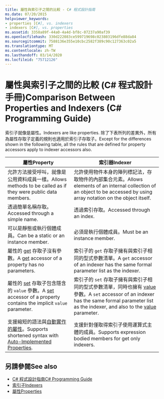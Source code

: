 ```yaml
---
title: 屬性與索引子之間的比較 - C# 程式設計指南
ms.date: 07/20/2015
helpviewer_keywords:
- properties [C#], vs. indexers
- indexers [C#], vs. properties
ms.assetid: 3358a89f-44a0-4a4d-bf8c-07237a90af39
ms.openlocfilehash: 330d222083ce599719698c023803196dfe88da84
ms.sourcegitcommit: 7588136e355e10cbc2582f389c90c127363c02a5
ms.translationtype: MT
ms.contentlocale: zh-TW
ms.lasthandoff: 03/14/2020
ms.locfileid: "75712126"
---
```

# <a name="comparison-between-properties-and-indexers-c-programming-guide"></a><span data-ttu-id="f0c30-102">屬性與索引子之間的比較 (C# 程式設計手冊)</span><span class="sxs-lookup"><span data-stu-id="f0c30-102">Comparison Between Properties and Indexers (C# Programming Guide)</span></span>
<span data-ttu-id="f0c30-103">索引子就像是屬性。</span><span class="sxs-lookup"><span data-stu-id="f0c30-103">Indexers are like properties.</span></span> <span data-ttu-id="f0c30-104">除了下表所列的差異外，所有為屬性存取子定義的規則也適用於索引子存取子。</span><span class="sxs-lookup"><span data-stu-id="f0c30-104">Except for the differences shown in the following table, all the rules that are defined for property accessors apply to indexer accessors also.</span></span>  
  
|<span data-ttu-id="f0c30-105">屬性</span><span class="sxs-lookup"><span data-stu-id="f0c30-105">Property</span></span>|<span data-ttu-id="f0c30-106">索引器</span><span class="sxs-lookup"><span data-stu-id="f0c30-106">Indexer</span></span>|  
|--------------|-------------|  
|<span data-ttu-id="f0c30-107">允許方法接受呼叫，就像是公用資料成員一樣。</span><span class="sxs-lookup"><span data-stu-id="f0c30-107">Allows methods to be called as if they were public data members.</span></span>|<span data-ttu-id="f0c30-108">允許使用物件本身的陣列標記法，存取物件的內部集合元素。</span><span class="sxs-lookup"><span data-stu-id="f0c30-108">Allows elements of an internal collection of an object to be accessed by using array notation on the object itself.</span></span>|  
|<span data-ttu-id="f0c30-109">透過簡單名稱存取。</span><span class="sxs-lookup"><span data-stu-id="f0c30-109">Accessed through a simple name.</span></span>|<span data-ttu-id="f0c30-110">透過索引存取。</span><span class="sxs-lookup"><span data-stu-id="f0c30-110">Accessed through an index.</span></span>|  
|<span data-ttu-id="f0c30-111">可以是靜態或執行個體成員。</span><span class="sxs-lookup"><span data-stu-id="f0c30-111">Can be a static or an instance member.</span></span>|<span data-ttu-id="f0c30-112">必須是執行個體成員。</span><span class="sxs-lookup"><span data-stu-id="f0c30-112">Must be an instance member.</span></span>|  
|<span data-ttu-id="f0c30-113">屬性的 [get](../../language-reference/keywords/get.md) 存取子沒有參數。</span><span class="sxs-lookup"><span data-stu-id="f0c30-113">A [get](../../language-reference/keywords/get.md) accessor of a property has no parameters.</span></span>|<span data-ttu-id="f0c30-114">索引子的 `get` 存取子擁有與索引子相同的型式參數清單。</span><span class="sxs-lookup"><span data-stu-id="f0c30-114">A `get` accessor of an indexer has the same formal parameter list as the indexer.</span></span>|  
|<span data-ttu-id="f0c30-115">屬性的 [set](../../language-reference/keywords/set.md) 存取子包含隱含的 `value` 參數。</span><span class="sxs-lookup"><span data-stu-id="f0c30-115">A [set](../../language-reference/keywords/set.md) accessor of a property contains the implicit `value` parameter.</span></span>|<span data-ttu-id="f0c30-116">索引子的 `set` 存取子擁有與索引子相同的型式參數清單，同時也擁有 [value](../../language-reference/keywords/value.md) 參數。</span><span class="sxs-lookup"><span data-stu-id="f0c30-116">A `set` accessor of an indexer has the same formal parameter list as the indexer, and also to the [value](../../language-reference/keywords/value.md) parameter.</span></span>|  
|<span data-ttu-id="f0c30-117">支援縮短的語法與[自動實作的屬性](../classes-and-structs/auto-implemented-properties.md)。</span><span class="sxs-lookup"><span data-stu-id="f0c30-117">Supports shortened syntax with [Auto-Implemented Properties](../classes-and-structs/auto-implemented-properties.md).</span></span>|<span data-ttu-id="f0c30-118">支援針對僅取得索引子使用運算式主體的成員。</span><span class="sxs-lookup"><span data-stu-id="f0c30-118">Supports expression bodied members for get only indexers.</span></span>|  
  
## <a name="see-also"></a><span data-ttu-id="f0c30-119">另請參閱</span><span class="sxs-lookup"><span data-stu-id="f0c30-119">See also</span></span>

- [<span data-ttu-id="f0c30-120">C# 程式設計指南</span><span class="sxs-lookup"><span data-stu-id="f0c30-120">C# Programming Guide</span></span>](../index.md)
- [<span data-ttu-id="f0c30-121">索引子</span><span class="sxs-lookup"><span data-stu-id="f0c30-121">Indexers</span></span>](./index.md)
- [<span data-ttu-id="f0c30-122">屬性</span><span class="sxs-lookup"><span data-stu-id="f0c30-122">Properties</span></span>](../classes-and-structs/properties.md)
